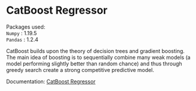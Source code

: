# CatBoost Regressor

Packages used:<br>
`Numpy` : 1.19.5<br>
`Pandas` : 1.2.4<br>

CatBoost builds upon the theory of decision trees and gradient boosting. The main idea of boosting is to sequentially combine many weak models (a model performing slightly better than random chance) and thus through greedy search create a strong competitive predictive model.

Documentation: [CatBoost Regressor](https://towardsdatascience.com/catboost-regression-in-6-minutes-3487f3e5b329)

